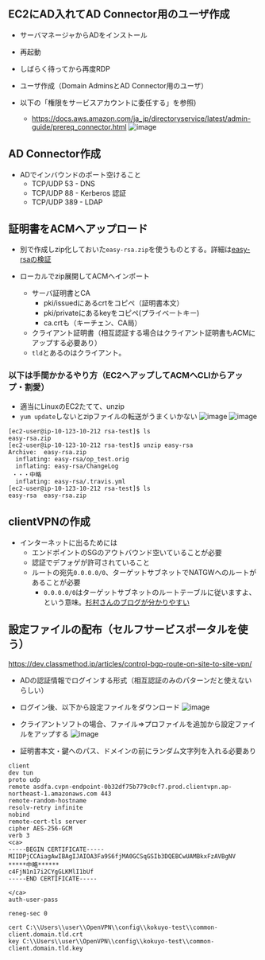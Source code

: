 
## EC2にAD入れてAD Connector用のユーザ作成
- サーバマネージャからADをインストール
- 再起動
- しばらく待ってから再度RDP
- ユーザ作成（Domain AdminsとAD Connector用のユーザ）

- 以下の「権限をサービスアカウントに委任する」を参照)
  - https://docs.aws.amazon.com/ja_jp/directoryservice/latest/admin-guide/prereq_connector.html
![image](https://user-images.githubusercontent.com/60077121/98249118-3b588580-1fb9-11eb-8c5b-30419ef01cfd.png)

## AD Connector作成
- ADでインバウンドのポート空けること
  - TCP/UDP 53 - DNS
  - TCP/UDP 88 - Kerberos 認証
  - TCP/UDP 389 - LDAP

## 証明書をACMへアップロード
- 別で作成しzip化しておいた`easy-rsa.zip`を使うものとする。詳細は[easy-rsaの検証](https://github.com/murakami-dev/study-memo/blob/master/Network/ClientVPN/easy-rsa%E3%81%AE%E6%A4%9C%E8%A8%BC.md)

- ローカルでzip展開してACMへインポート
  - サーバ証明書とCA
    - pki/issuedにあるcrtをコピペ（証明書本文）
    - pki/privateにあるkeyをコピペ(プライベートキー)
    - ca.crtも（キーチェン、CA局）
  - クライアント証明書（相互認証する場合はクライアント証明書もACMにアップする必要あり）
  - `tld`とあるのはクライアント。

### 以下は手間かかるやり方（EC2へアップしてACMへCLIからアップ・割愛）
- 適当にLinuxのEC2たてて、unzip
- `yum update`しないとzipファイルの転送がうまくいかない
![image](https://user-images.githubusercontent.com/60077121/98253282-2b8f7000-1fbe-11eb-8775-06f4acd6bf14.png)
![image](https://user-images.githubusercontent.com/60077121/98253978-10713000-1fbf-11eb-9dab-dab88775cca1.png)


```
[ec2-user@ip-10-123-10-212 rsa-test]$ ls
easy-rsa.zip
[ec2-user@ip-10-123-10-212 rsa-test]$ unzip easy-rsa
Archive:  easy-rsa.zip
  inflating: easy-rsa/op_test.orig
  inflating: easy-rsa/ChangeLog
 ・・・中略
  inflating: easy-rsa/.travis.yml
[ec2-user@ip-10-123-10-212 rsa-test]$ ls
easy-rsa  easy-rsa.zip
```

## clientVPNの作成
- インターネットに出るためには
  - エンドポイントのSGのアウトバウンド空いていることが必要
  - 認証でデフォゲが許可されていること
  - ルートの宛先`0.0.0.0/0`、ターゲットサブネットでNATGWへのルートがあることが必要
    - `0.0.0.0/0`はターゲットサブネットのルートテーブルに従いますよ、という意味。[杉村さんのブログが分かりやすい](https://blog.serverworks.co.jp/tech/2019/06/10/awsclientvpn/)

## 設定ファイルの配布（セルフサービスポータルを使う）
https://dev.classmethod.jp/articles/control-bgp-route-on-site-to-site-vpn/

- ADの認証情報でログインする形式（相互認証のみのパターンだと使えないらしい）
- ログイン後、以下から設定ファイルをダウンロード
![image](https://user-images.githubusercontent.com/60077121/98258119-d3f40300-1fc3-11eb-8111-d650a899106c.png)

- クライアントソフトの場合、ファイル⇒プロファイルを追加から設定ファイルをアップする
![image](https://user-images.githubusercontent.com/60077121/98258340-19183500-1fc4-11eb-84f6-7841cadc7e88.png)

- 証明書本文・鍵へのパス、ドメインの前にランダム文字列を入れる必要あり
```
client
dev tun
proto udp
remote asdfa.cvpn-endpoint-0b32df75b779c0cf7.prod.clientvpn.ap-northeast-1.amazonaws.com 443
remote-random-hostname
resolv-retry infinite
nobind
remote-cert-tls server
cipher AES-256-GCM
verb 3
<ca>
-----BEGIN CERTIFICATE-----
MIIDPjCCAiagAwIBAgIJAIOA3Fa9S6fjMA0GCSqGSIb3DQEBCwUAMBkxFzAVBgNV
*****中略******
c4FjN1n17i2CYgGLKMlI1bUf
-----END CERTIFICATE-----

</ca>
auth-user-pass

reneg-sec 0

cert C:\\Users\\user\\OpenVPN\\config\\kokuyo-test\\common-client.domain.tld.crt
key C:\\Users\\user\\OpenVPN\\config\\kokuyo-test\\common-client.domain.tld.key
```
